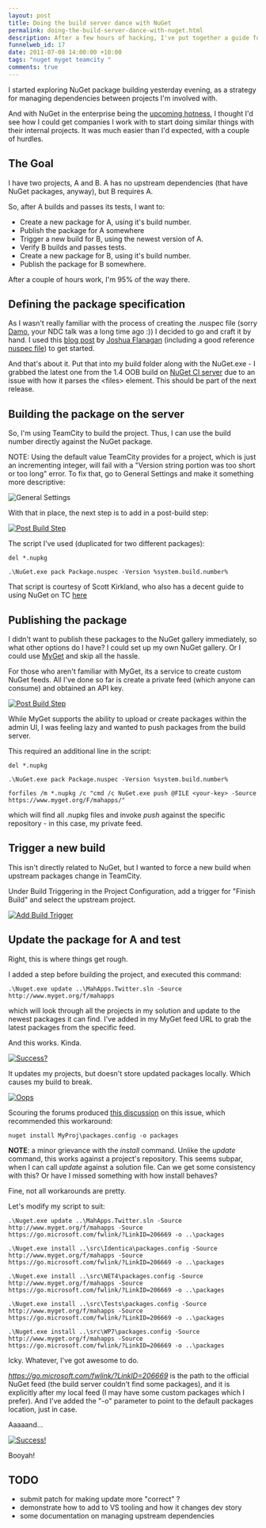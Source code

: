 ```yaml
--- 
layout: post
title: Doing the build server dance with NuGet
permalink: doing-the-build-server-dance-with-nuget.html
description: After a few hours of hacking, I've put together a guide for setting up TeamCity to consume NuGet packages as part of a build.
funnelweb_id: 17
date: 2011-07-08 14:00:00 +10:00
tags: "nuget myget teamcity "
comments: true
---
```

I started exploring NuGet package building yesterday evening, as a strategy for managing dependencies between projects I'm involved with. 

And with NuGet in the enterprise being the [upcoming hotness][1], I thought I'd see how I could get companies I work with to start doing similar things with their internal projects. It was much easier than I'd expected, with a couple of hurdles.

## The Goal

I have two projects, A and B. A has no upstream dependencies (that have NuGet packages, anyway), but B requires A. 

So, after A builds and passes its tests, I want to:

 - Create a new package for A, using it's build number.
 - Publish the package for A somewhere
 - Trigger a new build for B, using the newest version of A.
 - Verify B builds and passes tests.
 - Create a new package for B, using it's build number.
 - Publish the package for B somewhere.

After a couple of hours work, I'm 95% of the way there.

## Defining the package specification

As I wasn't really familiar with the process of creating the .nuspec file (sorry [Damo][2], your NDC talk was a long time ago :)) I decided to go and craft it by hand. I used this [blog post][3] by [Joshua Flanagan][4] (including a good reference [nuspec file][5]) to get started.

And that's about it. Put that into my build folder along with the NuGet.exe - I grabbed the latest one from the 1.4 OOB build on [NuGet CI server][6] due to an issue with how it parses the &lt;files&gt; element. This should be part of the next release.

## Building the package on the server

So, I'm using TeamCity to build the project. Thus, I can use the build number directly against the NuGet package.

NOTE: Using the default value TeamCity provides for a project, which is just an incrementing integer, will fail with a "Version string portion was too short or too long" error. To fix that, go to General Settings and make it something more descriptive:

![General Settings][8]

With that in place, the next step is to add in a post-build step:

<p><a href="/img/posts/NuGet/PackageStep.png"><img src="/img/posts/NuGet/PackageStep-Small.png" alt="Post Build Step" /></a></p>

The script I've used (duplicated for two different packages):

    del *.nupkg

    .\NuGet.exe pack Package.nuspec -Version %system.build.number%

That script is courtesy of Scott Kirkland, who also has a decent guide to using NuGet on TC [here][10] 

## Publishing the package

I didn't want to publish these packages to the NuGet gallery immediately, so what other options do I have? I could set up my own NuGet gallery. Or I could use [MyGet][11] and skip all the hassle.

For those who aren't familiar with MyGet, its a service to create custom NuGet feeds. All I've done so far is create a private feed (which anyone can consume) and obtained an API key.

<p><a href="img/posts/NuGet/myget.png"><img src="img/posts/NuGet/myget-small.png" alt="Post Build Step" /></a></p>

While MyGet supports the ability to upload or create packages within the admin UI, I was feeling lazy and wanted to push packages from the build server. 

This required an additional line in the script:

    del *.nupkg

    .\NuGet.exe pack Package.nuspec -Version %system.build.number%

    forfiles /m *.nupkg /c "cmd /c NuGet.exe push @FILE <your-key> -Source https://www.myget.org/F/mahapps/"

which will find all .nupkg files and invoke *push* against the specific repository - in this case, my private feed.

## Trigger a new build

This isn't directly related to NuGet, but I wanted to force a new build when upstream packages change in TeamCity.

Under Build Triggering in the Project Configuration, add a trigger for "Finish Build" and select the upstream project.

<p><a href="img/posts/NuGet/buildtriggering.png"><img src="img/posts/NuGet/buildtriggering-small.png" alt="Add Build Trigger" /></a></p>

## Update the package for A and test

Right, this is where things get rough.

I added a step before building the project, and executed this command:

    .\Nuget.exe update ..\MahApps.Twitter.sln -Source http://www.myget.org/f/mahapps

which will look through all the projects in my solution and update to the newest packages it can find. I've added in my MyGet feed URL to grab the latest packages from the specific feed.

And this works. Kinda. 

<p><a href="img/posts/NuGet/updatescripts.png"><img src="img/posts/NuGet/updatescripts-small.png" alt="Success?" /></a></p>

It updates my projects, but doesn't store updated packages locally.
Which causes my build to break.

<p><a href="img/posts/NuGet/compileerrors.png"><img src="img/posts/NuGet/compileerrors-small.png" alt="Oops" /></a></p>

Scouring the forums produced [this discussion][16] on this issue, which recommended this workaround:

    nuget install MyProj\packages.config -o packages

**NOTE**: a minor grievance with the *install* command. Unlike the *update* command, this works against a project's repository. This seems subpar, when I can call *update* against a solution file. Can we get some consistency with this? Or have I missed something with how install behaves?

Fine, not all workarounds are pretty. 

Let's modify my script to suit:

    .\Nuget.exe update ..\MahApps.Twitter.sln -Source http://www.myget.org/f/mahapps -Source https://go.microsoft.com/fwlink/?LinkID=206669 -o ..\packages
  
    .\Nuget.exe install ..\src\Identica\packages.config -Source http://www.myget.org/f/mahapps -Source https://go.microsoft.com/fwlink/?LinkID=206669 -o ..\packages
  
    .\Nuget.exe install ..\src\NET4\packages.config -Source http://www.myget.org/f/mahapps -Source https://go.microsoft.com/fwlink/?LinkID=206669 -o ..\packages
	
    .\Nuget.exe install ..\src\Tests\packages.config -Source http://www.myget.org/f/mahapps -Source https://go.microsoft.com/fwlink/?LinkID=206669 -o ..\packages
	
    .\Nuget.exe install ..\src\WP7\packages.config -Source http://www.myget.org/f/mahapps -Source https://go.microsoft.com/fwlink/?LinkID=206669 -o ..\packages

Icky. Whatever, I've got awesome to do.

*https://go.microsoft.com/fwlink/?LinkID=206669* is the path to the official NuGet feed (the build server couldn't find some packages), and it is explicitly after my local feed (I may have some custom packages which I prefer). And I've added the "-o" parameter to point to the default packages location, just in case.
	
Aaaaand...

<p><a href="img/posts/NuGet/installedpackages.png"><img src="img/posts/NuGet/installedpackages-small.png" alt="Success!" /></a></p>

Booyah!

## TODO

 - submit patch for making update more "correct" ?
 - demonstrate how to add to VS tooling and how it changes dev story
 - some documentation on managing upstream dependencies

  [1]: http://www.hanselman.com/blog/NuGetForTheEnterpriseNuGetInAContinuousIntegrationAutomatedBuildSystem.aspx
  [2]: http://twitter.com/damianedwards
  [3]: http://lostechies.com/joshuaflanagan/2011/06/23/tips-for-building-nuget-packages/
  [4]: http://twitter.com/jflanagan
  [5]: https://github.com/DarthFubuMVC/bottles/blob/6d82e063fd889ac1909c98adc369a97b4c1e377e/packaging/nuget/bottles.nuspec
  [6]: http://ci.nuget.org:8080/
  [8]: img/posts/NuGet/BuildNumber.png
  [10]: http://weblogs.asp.net/srkirkland/archive/2011/03/29/deploy-nuget-packages-during-ci-build-with-teamcity.aspx
  [11]: http://www.myget.org/
  [16]: http://nuget.codeplex.com/discussions/264082
